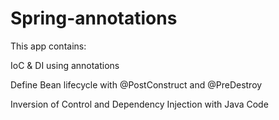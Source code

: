 # Spring-annotations
This app contains:

IoC & DI using annotations

Define Bean lifecycle with @PostConstruct and @PreDestroy

Inversion of Control and Dependency Injection with Java Code

